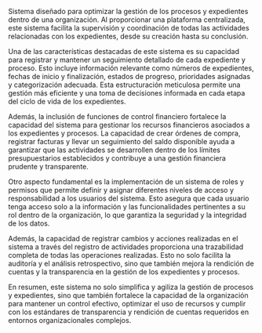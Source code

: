 Sistema diseñado para optimizar la gestión de los procesos y expedientes dentro de una organización. Al proporcionar una plataforma centralizada, este sistema facilita la supervisión y coordinación de todas las actividades relacionadas con los expedientes, desde su creación hasta su conclusión.

Una de las características destacadas de este sistema es su capacidad para registrar y mantener un seguimiento detallado de cada expediente y proceso. Esto incluye información relevante como números de expedientes, fechas de inicio y finalización, estados de progreso, prioridades asignadas y categorización adecuada. Esta estructuración meticulosa permite una gestión más eficiente y una toma de decisiones informada en cada etapa del ciclo de vida de los expedientes.

Además, la inclusión de funciones de control financiero fortalece la capacidad del sistema para gestionar los recursos financieros asociados a los expedientes y procesos. La capacidad de crear órdenes de compra, registrar facturas y llevar un seguimiento del saldo disponible ayuda a garantizar que las actividades se desarrollen dentro de los límites presupuestarios establecidos y contribuye a una gestión financiera prudente y transparente.

Otro aspecto fundamental es la implementación de un sistema de roles y permisos que permite definir y asignar diferentes niveles de acceso y responsabilidad a los usuarios del sistema. Esto asegura que cada usuario tenga acceso solo a la información y las funcionalidades pertinentes a su rol dentro de la organización, lo que garantiza la seguridad y la integridad de los datos.

Además, la capacidad de registrar cambios y acciones realizadas en el sistema a través del registro de actividades proporciona una trazabilidad completa de todas las operaciones realizadas. Esto no solo facilita la auditoría y el análisis retrospectivo, sino que también mejora la rendición de cuentas y la transparencia en la gestión de los expedientes y procesos.

En resumen, este sistema no solo simplifica y agiliza la gestión de procesos y expedientes, sino que también fortalece la capacidad de la organización para mantener un control efectivo, optimizar el uso de recursos y cumplir con los estándares de transparencia y rendición de cuentas requeridos en entornos organizacionales complejos.
